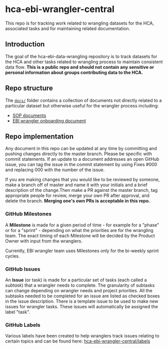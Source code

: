 # hca-ebi-wrangler-central

This repo is for tracking work related to wrangling datasets for the HCA, associated tasks and for maintaining related documentation. 


## Introduction
The goal of the hca-ebi-data-wrangling repository is to track datasets for the HCA and other tasks related to wrangling process to maintain consistent data flow. **This is a public repo and should not contain any sensitive or personal information about groups contributing data to the HCA.**


## Repo structure

The [`docs/`](https://github.com/ebi-ait/hca-ebi-wrangler-central/tree/master/docs) folder contains a collection of documents not directly related to a particular dataset but otherwise useful for the wrangler process including:

- [SOP documents](https://github.com/ebi-ait/hca-ebi-wrangler-central/tree/master/docs/SOP_docs)
- [EBI wrangler onboarding document](https://github.com/ebi-ait/hca-ebi-wrangler-central/tree/master/docs/ebi-wrangler-onboarding.md)

## Repo implementation

Any document in this repo can be updated at any time by committing and pushing changes directly to the master branch. Please be specific with commit statements. If an update to a document addresses an open GitHub issue, you can tag the issue in the commit statement by using Fixes #000 and replacing 000 with the number of the issue. 

If you are making changes that you would like to be reviewed by someone, make a branch off of master and name it with your initials and a brief description of the change.Then make a PR against the master branch, tag appropriate people for review, merge your own PR after approval, and delete the branch. **Merging one's own PRs is acceptable in this repo.**



### GitHub Milestones

A **Milestone** is made for a given period of time - for example for a "phase" or for a "sprint" - depending on what the priorities are for the wrangling team. The exact timing of each Milestone will be decided by the Product Owner with input from the wranglers.

Currently, EBI wrangler team uses Milestones only for the bi-weekly sprint cycles.

### GitHub Issues

An **Issue** (or task) is made for a particular set of tasks (each called a *subtask*) that a wrangler needs to complete. The granularity of subtasks can change depending on wrangler needs and project priorities. All the subtasks needed to be completed for an issue are listed as checked boxes in the issue description. There is a template issue to be used to make new issues for wrangler tasks. These issues will automatically be assigned the label "task".

### GitHub Labels

Various labels have been created to help wranglers track issues relating to certain topics and can be found here: [hca-ebi-wrangler-central/labels](https://github.com/ebi-ait/hca-ebi-wrangler-central/labels)


